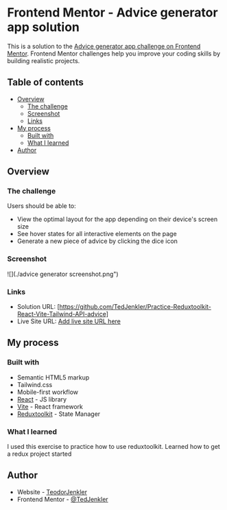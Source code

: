 # Frontend Mentor - Advice generator app solution

This is a solution to the [Advice generator app challenge on Frontend Mentor](https://www.frontendmentor.io/challenges/advice-generator-app-QdUG-13db). Frontend Mentor challenges help you improve your coding skills by building realistic projects.

## Table of contents

- [Overview](#overview)
  - [The challenge](#the-challenge)
  - [Screenshot](#screenshot)
  - [Links](#links)
- [My process](#my-process)
  - [Built with](#built-with)
  - [What I learned](#what-i-learned)
- [Author](#author)

## Overview

### The challenge

Users should be able to:

- View the optimal layout for the app depending on their device's screen size
- See hover states for all interactive elements on the page
- Generate a new piece of advice by clicking the dice icon

### Screenshot

![](./advice generator screenshot.png")

### Links

- Solution URL: [https://github.com/TedJenkler/Practice-Reduxtoolkit-React-Vite-Tailwind-API-advice]
- Live Site URL: [Add live site URL here](https://your-live-site-url.com)

## My process

### Built with

- Semantic HTML5 markup
- Tailwind.css
- Mobile-first workflow
- [React](https://reactjs.org/) - JS library
- [Vite](https://vitejs.dev/) - React framework
- [Reduxtoolkit](https://redux-toolkit.js.org/) - State Manager


### What I learned

I used this exercise to practice how to use reduxtoolkit. Learned how to get a redux project started

## Author

- Website - [TeodorJenkler](https://www.linkedin.com/in/tedjenklerwebdeveloper/)
- Frontend Mentor - [@TedJenkler](https://www.frontendmentor.io/profile/TedJenkler)
